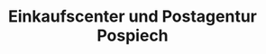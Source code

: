 ---
title: "Einkaufscenter und Postagentur Pospiech"
url: /rossleben-wiehe/einkaufscenter-und-postagentur-pospiech/
shop: Lebensmittel
---